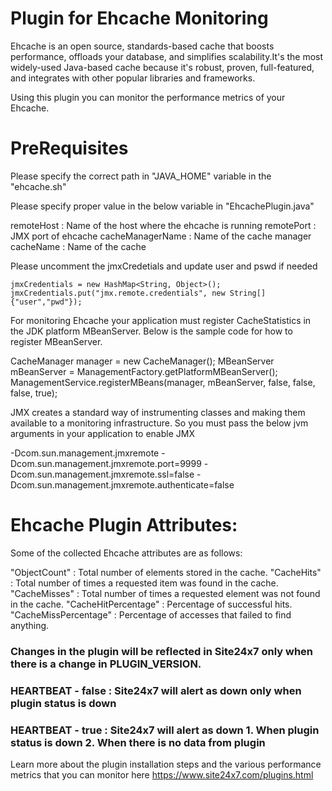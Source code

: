 
Plugin for Ehcache Monitoring
=============================

Ehcache is an open source, standards-based cache that boosts performance, offloads your database, and simplifies scalability.It's the most widely-used Java-based cache because it's robust, proven, full-featured, and integrates with other popular libraries and frameworks.

Using this plugin you can monitor the performance metrics of your Ehcache.

PreRequisites
==============

Please specify the correct path in "JAVA_HOME" variable in the "ehcache.sh"

Please specify proper value in the below variable in "EhcachePlugin.java"

remoteHost : Name of the host where the ehcache is running
remotePort : JMX port of ehcache
cacheManagerName : Name of the cache manager
cacheName  : Name of the cache

Please uncomment the jmxCredetials and update user and pswd if needed

	jmxCredentials = new HashMap<String, Object>();
	jmxCredentials.put("jmx.remote.credentials", new String[]{"user","pwd"});
	
	
For monitoring Ehcache your application must register CacheStatistics in the JDK platform MBeanServer. Below is the sample code for how to register MBeanServer.

CacheManager manager = new CacheManager();
MBeanServer mBeanServer = ManagementFactory.getPlatformMBeanServer();
ManagementService.registerMBeans(manager, mBeanServer, false, false, false, true);

JMX creates a standard way of instrumenting classes and making them available to a monitoring infrastructure. So you must pass the below jvm arguments in your application to enable JMX

-Dcom.sun.management.jmxremote 
-Dcom.sun.management.jmxremote.port=9999 
-Dcom.sun.management.jmxremote.ssl=false 
-Dcom.sun.management.jmxremote.authenticate=false

Ehcache Plugin Attributes:
==========================

Some of the collected Ehcache attributes are as follows:

"ObjectCount" : Total number of elements stored in the cache.
"CacheHits"	  :	Total number of times a requested item was found in the cache.
"CacheMisses" : Total number of times a requested element was not found in the cache.
"CacheHitPercentage"  : Percentage of successful hits.
"CacheMissPercentage" :	Percentage of accesses that failed to find anything.


### Changes in the plugin will be reflected in Site24x7 only when there is a change in PLUGIN_VERSION.

### HEARTBEAT - false : Site24x7 will alert as down only when plugin status is down
### HEARTBEAT - true  : Site24x7 will alert as down 1. When plugin status is down 2. When there is no data from plugin



Learn more about the plugin installation steps and the various performance metrics that you can monitor here
https://www.site24x7.com/plugins.html